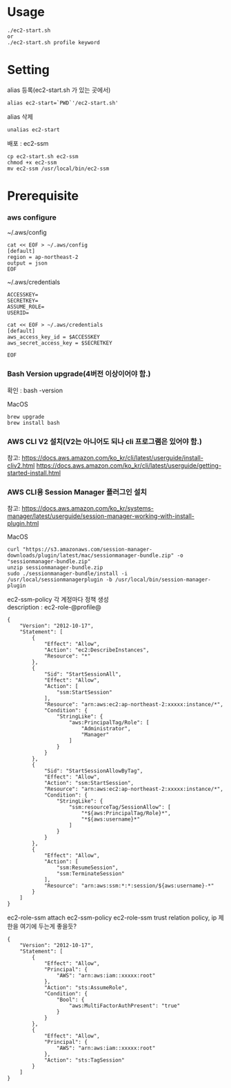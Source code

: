 # Usage
```
./ec2-start.sh
or
./ec2-start.sh profile keyword
```

# Setting

alias 등록(ec2-start.sh 가 있는 곳에서)
```
alias ec2-start=`PWD`'/ec2-start.sh'
```

alias 삭제
```
unalias ec2-start
```

배포 : ec2-ssm
```
cp ec2-start.sh ec2-ssm
chmod +x ec2-ssm
mv ec2-ssm /usr/local/bin/ec2-ssm
```

# Prerequisite
### aws configure

~/.aws/config
```
cat << EOF > ~/.aws/config
[default]
region = ap-northeast-2
output = json
EOF
```

~/.aws/credentials
```
ACCESSKEY=
SECRETKEY=
ASSUME_ROLE=
USERID=

cat << EOF > ~/.aws/credentials
[default]
aws_access_key_id = $ACCESSKEY
aws_secret_access_key = $SECRETKEY

EOF
```
### Bash Version upgrade(4버전 이상이어야 함.)
확인 : bash -version 

MacOS
```
brew upgrade
brew install bash
```

### AWS CLI V2 설치(V2는 아니어도 되나 cli 프로그램은 있어야 함.)
참고: https://docs.aws.amazon.com/ko_kr/cli/latest/userguide/install-cliv2.html
https://docs.aws.amazon.com/ko_kr/cli/latest/userguide/getting-started-install.html

### AWS CLI용 Session Manager 플러그인 설치
참고: https://docs.aws.amazon.com/ko_kr/systems-manager/latest/userguide/session-manager-working-with-install-plugin.html

MacOS
```
curl "https://s3.amazonaws.com/session-manager-downloads/plugin/latest/mac/sessionmanager-bundle.zip" -o "sessionmanager-bundle.zip"
unzip sessionmanager-bundle.zip
sudo ./sessionmanager-bundle/install -i /usr/local/sessionmanagerplugin -b /usr/local/bin/session-manager-plugin
```


ec2-ssm-policy 각 계정마다 정책 생성 \
description : ec2-role-@profile@
```
{
    "Version": "2012-10-17",
    "Statement": [
        {
            "Effect": "Allow",
            "Action": "ec2:DescribeInstances",
            "Resource": "*"
        },
        {
            "Sid": "StartSessionAll",
            "Effect": "Allow",
            "Action": [
                "ssm:StartSession"
            ],
            "Resource": "arn:aws:ec2:ap-northeast-2:xxxxx:instance/*",
            "Condition": {
                "StringLike": {
                    "aws:PrincipalTag/Role": [
                        "Administrator",
                        "Manager"
                    ]
                }
            }
        },
        {
            "Sid": "StartSessionAllowByTag",
            "Effect": "Allow",
            "Action": "ssm:StartSession",
            "Resource": "arn:aws:ec2:ap-northeast-2:xxxxx:instance/*",
            "Condition": {
                "StringLike": {
                    "ssm:resourceTag/SessionAllow": [
                        "*${aws:PrincipalTag/Role}*",
                        "*${aws:username}*"
                    ]
                }
            }
        },
        {
            "Effect": "Allow",
            "Action": [
                "ssm:ResumeSession",
                "ssm:TerminateSession"
            ],
            "Resource": "arn:aws:ssm:*:*:session/${aws:username}-*"
        }
    ]
}
```

ec2-role-ssm attach ec2-ssm-policy
ec2-role-ssm trust relation policy, ip 제한을 여기에 두는게 좋을듯?
```
{
    "Version": "2012-10-17",
    "Statement": [
        {
            "Effect": "Allow",
            "Principal": {
                "AWS": "arn:aws:iam::xxxxx:root"
            },
            "Action": "sts:AssumeRole",
            "Condition": {
                "Bool": {
                    "aws:MultiFactorAuthPresent": "true"
                }
            }
        },
        {
            "Effect": "Allow",
            "Principal": {
                "AWS": "arn:aws:iam::xxxxx:root"
            },
            "Action": "sts:TagSession"
        }
    ]
}
```
